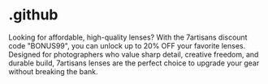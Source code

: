 # .github
Looking for affordable, high-quality lenses? With the 7artisans discount code "BONUS99", you can unlock up to 20% OFF your favorite lenses. Designed for photographers who value sharp detail, creative freedom, and durable build, 7artisans lenses are the perfect choice to upgrade your gear without breaking the bank. 
